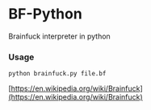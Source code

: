 # BF-Python
Brainfuck interpreter in python

### Usage
```
python brainfuck.py file.bf
```

[https://en.wikipedia.org/wiki/Brainfuck](https://en.wikipedia.org/wiki/Brainfuck)
